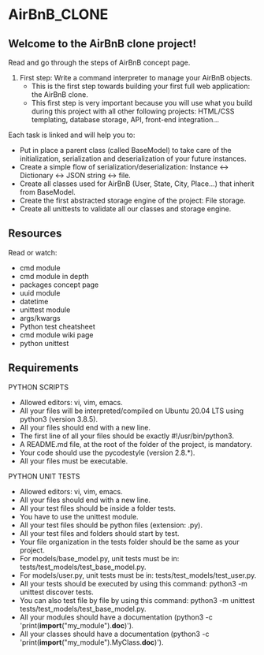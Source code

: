 # AirBnB_CLONE 

## Welcome to the AirBnB clone project!

Read and go through the steps of AirBnB concept page.

1. First step: Write a command interpreter to manage your AirBnB objects.
   - This is the first step towards building your first full web application: the AirBnB clone.
   - This first step is very important because you will use what you build during this project with all other following projects: HTML/CSS templating, database storage, API, front-end integration…

Each task is linked and will help you to:

- Put in place a parent class (called BaseModel) to take care of the initialization, serialization and deserialization of your future instances.
- Create a simple flow of serialization/deserialization: Instance <-> Dictionary <-> JSON string <-> file.
- Create all classes used for AirBnB (User, State, City, Place…) that inherit from BaseModel.
- Create the first abstracted storage engine of the project: File storage.
- Create all unittests to validate all our classes and storage engine.

## Resources
Read or watch:

- cmd module
- cmd module in depth
- packages concept page
- uuid module
- datetime
- unittest module
- args/kwargs
- Python test cheatsheet
- cmd module wiki page
- python unittest

## Requirements

PYTHON SCRIPTS
 - Allowed editors: vi, vim, emacs.
 - All your files will be interpreted/compiled on Ubuntu 20.04 LTS using python3 (version 3.8.5).
 - All your files should end with a new line.
 - The first line of all your files should be exactly #!/usr/bin/python3.
 - A README.md file, at the root of the folder of the project, is mandatory.
 - Your code should use the pycodestyle (version 2.8.*).
 - All your files must be executable.

PYTHON UNIT TESTS
 - Allowed editors: vi, vim, emacs.
 - All your files should end with a new line.
 - All your test files should be inside a folder tests.
 - You have to use the unittest module.
 - All your test files should be python files (extension: .py).
 - All your test files and folders should start by test.
 - Your file organization in the tests folder should be the same as your project.
 - For models/base_model.py, unit tests must be in: tests/test_models/test_base_model.py.
 - For models/user.py, unit tests must be in: tests/test_models/test_user.py.
 - All your tests should be executed by using this command: python3 -m unittest discover tests.
 - You can also test file by file by using this command: python3 -m unittest tests/test_models/test_base_model.py.
 - All your modules should have a documentation (python3 -c 'print(__import__("my_module").__doc__)').
 - All your classes should have a documentation (python3 -c 'print(__import__("my_module").MyClass.__doc__)').
